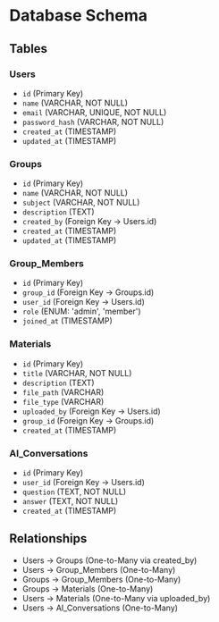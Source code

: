 # Database Schema

## Tables

### Users
- `id` (Primary Key)
- `name` (VARCHAR, NOT NULL)
- `email` (VARCHAR, UNIQUE, NOT NULL)
- `password_hash` (VARCHAR, NOT NULL)
- `created_at` (TIMESTAMP)
- `updated_at` (TIMESTAMP)

### Groups
- `id` (Primary Key)
- `name` (VARCHAR, NOT NULL)
- `subject` (VARCHAR, NOT NULL)
- `description` (TEXT)
- `created_by` (Foreign Key -> Users.id)
- `created_at` (TIMESTAMP)
- `updated_at` (TIMESTAMP)

### Group_Members
- `id` (Primary Key)
- `group_id` (Foreign Key -> Groups.id)
- `user_id` (Foreign Key -> Users.id)
- `role` (ENUM: 'admin', 'member')
- `joined_at` (TIMESTAMP)

### Materials
- `id` (Primary Key)
- `title` (VARCHAR, NOT NULL)
- `description` (TEXT)
- `file_path` (VARCHAR)
- `file_type` (VARCHAR)
- `uploaded_by` (Foreign Key -> Users.id)
- `group_id` (Foreign Key -> Groups.id)
- `created_at` (TIMESTAMP)

### AI_Conversations
- `id` (Primary Key)
- `user_id` (Foreign Key -> Users.id)
- `question` (TEXT, NOT NULL)
- `answer` (TEXT, NOT NULL)
- `created_at` (TIMESTAMP)

## Relationships

- Users -> Groups (One-to-Many via created_by)
- Users -> Group_Members (One-to-Many)
- Groups -> Group_Members (One-to-Many)
- Groups -> Materials (One-to-Many)
- Users -> Materials (One-to-Many via uploaded_by)
- Users -> AI_Conversations (One-to-Many)